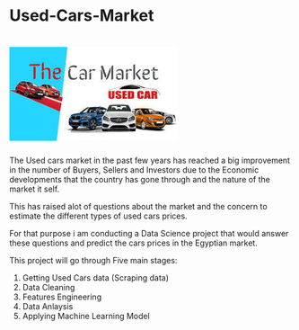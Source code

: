 # Used-Cars-Market

# ![](a.jfif)

The Used cars market in the past few years has reached a big improvement in the number of Buyers, Sellers and Investors due to the Economic developments that the country has gone through and the nature of the market it self.

This has raised alot of questions about the market and the concern to estimate the different types of used cars prices.

For that purpose i am conducting a Data Science project that would answer these questions and predict the cars prices in the 
Egyptian market.

This project will go through Five main stages:

1. Getting Used Cars data (Scraping data)
2. Data Cleaning
3. Features Engineering
4. Data Anlaysis
5. Applying Machine Learning Model
